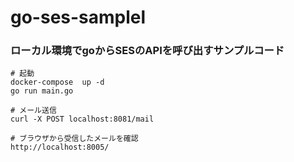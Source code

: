 # go-ses-samplel

### ローカル環境でgoからSESのAPIを呼び出すサンプルコード


```
# 起動
docker-compose  up -d
go run main.go

# メール送信
curl -X POST localhost:8081/mail

# ブラウザから受信したメールを確認
http://localhost:8005/
```

